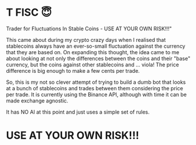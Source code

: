 # T FISC 😇
Trader for Fluctuations In Stable Coins - USE AT YOUR OWN RISK!!!"

This came about during my crypto crazy days when I realised that stablecoins always have an ever-so-small fluctuation against the currency that they are based on. On expanding this thought, the idea came to me about looking at not only the differences between the coins and their "base" currency, but the coins against other stablecoins and ... viola! The price difference is big enough to make a few cents per trade.

So, this is my not so clever attempt of trying to build a dumb bot that looks at a bunch of stablecoins and trades between them considering the price per trade. It is currently using the Binance API, although with time it can be made exchange agnostic.

It has NO AI at this point and just uses a simple set of rules.

# USE AT YOUR OWN RISK!!!